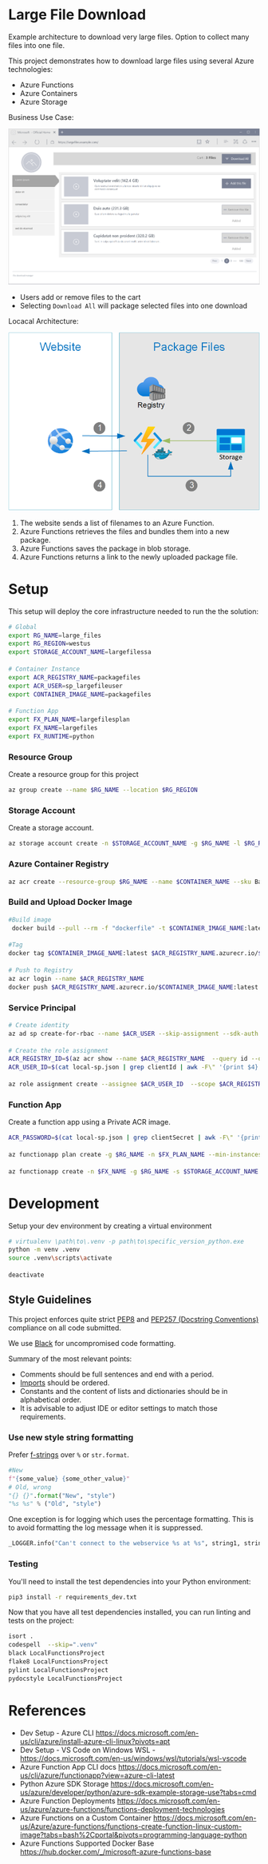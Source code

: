 # Large File Download

Example architecture to download very large files. Option to collect many files into one file.

This project demonstrates how to download large files using several Azure technologies:

- Azure Functions
- Azure Containers
- Azure Storage

Business Use Case:

![Architecture Overview](docs/BusinessOverview.png "Business Overview")

- Users add or remove files to the cart
- Selecting `Download All` will package selected files into one download

Locacal Architecture:

![Architecture Overview](docs/LogicalArchitecture.png "Logical Architecture")

1. The website sends a list of filenames to an Azure Function.
2. Azure Functions retrieves the files and bundles them into a new package.
3. Azure Functions saves the package in blob storage.
4. Azure Functions returns a link to the newly uploaded package file.

# Setup

This setup will deploy the core infrastructure needed to run the the solution:

```bash
# Global
export RG_NAME=large_files
export RG_REGION=westus
export STORAGE_ACCOUNT_NAME=largefilessa

# Container Instance
export ACR_REGISTRY_NAME=packagefiles
export ACR_USER=sp_largefileuser
export CONTAINER_IMAGE_NAME=packagefiles

# Function App
export FX_PLAN_NAME=largefilesplan
export FX_NAME=largefiles
export FX_RUNTIME=python

```

### Resource Group

Create a resource group for this project

```bash
az group create --name $RG_NAME --location $RG_REGION
```

### Storage Account

Create a storage account.

```bash
az storage account create -n $STORAGE_ACCOUNT_NAME -g $RG_NAME -l $RG_REGION --sku Standard_LRS
```

### Azure Container Registry

```bash
az acr create --resource-group $RG_NAME --name $CONTAINER_NAME --sku Basic
```

### Build and Upload Docker Image

```bash
#Build image
 docker build --pull --rm -f "dockerfile" -t $CONTAINER_IMAGE_NAME:latest "."

#Tag
docker tag $CONTAINER_IMAGE_NAME:latest $ACR_REGISTRY_NAME.azurecr.io/$CONTAINER_IMAGE_NAME:latest

# Push to Registry
az acr login --name $ACR_REGISTRY_NAME
docker push $ACR_REGISTRY_NAME.azurecr.io/$CONTAINER_IMAGE_NAME:latest
```

### Service Principal

```bash
# Create identity
az ad sp create-for-rbac --name $ACR_USER --skip-assignment --sdk-auth > local-sp.json

# Create the role assignment
ACR_REGISTRY_ID=$(az acr show --name $ACR_REGISTRY_NAME  --query id --output tsv)
ACR_USER_ID=$(cat local-sp.json | grep clientId | awk -F\" '{print $4}')

az role assignment create --assignee $ACR_USER_ID  --scope $ACR_REGISTRY_ID --role acrpull

```

### Function App

Create a function app using a Private ACR image.

```bash
ACR_PASSWORD=$(cat local-sp.json | grep clientSecret | awk -F\" '{print $4}')

az functionapp plan create -g $RG_NAME -n $FX_PLAN_NAME --min-instances 1 --max-burst 3 --sku EP1 --is-linux true

az functionapp create -n $FX_NAME -g $RG_NAME -s $STORAGE_ACCOUNT_NAME --plan $FX_PLAN_NAME --runtime python  --runtime-version 3.7 --deployment-container-image-name $ACR_REGISTRY_NAME.azurecr.io/$CONTAINER_IMAGE_NAME:latest --docker-registry-server-password $ACR_PASSWORD --docker-registry-server-user $ACR_USER_ID --functions-version 3 --os-type=Linux
```

# Development

Setup your dev environment by creating a virtual environment

```bash
# virtualenv \path\to\.venv -p path\to\specific_version_python.exe
python -m venv .venv
source .venv\scripts\activate

deactivate
```

## Style Guidelines

This project enforces quite strict [PEP8](https://www.python.org/dev/peps/pep-0008/) and [PEP257 (Docstring Conventions)](https://www.python.org/dev/peps/pep-0257/) compliance on all code submitted.

We use [Black](https://github.com/psf/black) for uncompromised code formatting.

Summary of the most relevant points:

- Comments should be full sentences and end with a period.
- [Imports](https://www.python.org/dev/peps/pep-0008/#imports) should be ordered.
- Constants and the content of lists and dictionaries should be in alphabetical order.
- It is advisable to adjust IDE or editor settings to match those requirements.


### Use new style string formatting

Prefer [f-strings](https://docs.python.org/3/reference/lexical_analysis.html#f-strings) over ``%`` or ``str.format``.

```python
#New
f"{some_value} {some_other_value}"
# Old, wrong
"{} {}".format("New", "style")
"%s %s" % ("Old", "style")
```

One exception is for logging which uses the percentage formatting. This is to avoid formatting the log message when it is suppressed.

```python
_LOGGER.info("Can't connect to the webservice %s at %s", string1, string2)
```

### Testing
You'll need to install the test dependencies into your Python environment:

```bash
pip3 install -r requirements_dev.txt
```

Now that you have all test dependencies installed, you can run linting and tests on the project:

```bash
isort .
codespell  --skip=".venv"
black LocalFunctionsProject
flake8 LocalFunctionsProject
pylint LocalFunctionsProject
pydocstyle LocalFunctionsProject
```

# References

- Dev Setup - Azure CLI https://docs.microsoft.com/en-us/cli/azure/install-azure-cli-linux?pivots=apt
- Dev Setup - VS Code on Windows WSL - https://docs.microsoft.com/en-us/windows/wsl/tutorials/wsl-vscode
- Azure Function App CLI docs https://docs.microsoft.com/en-us/cli/azure/functionapp?view=azure-cli-latest
- Python Azure SDK Storage https://docs.microsoft.com/en-us/azure/developer/python/azure-sdk-example-storage-use?tabs=cmd
- Azure Function Deployments https://docs.microsoft.com/en-us/azure/azure-functions/functions-deployment-technologies
- Azure Functions on a Custom Container https://docs.microsoft.com/en-us/Azure/azure-functions/functions-create-function-linux-custom-image?tabs=bash%2Cportal&pivots=programming-language-python
- Azure Functions Supported Docker Base https://hub.docker.com/_/microsoft-azure-functions-base
